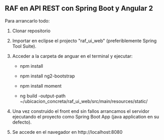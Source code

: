 RAF en API REST con Spring Boot y Angular 2
-------------------------------------------

Para arrancarlo todo: 

1) Clonar repositorio

2) Importar en eclipse el projecto "raf_ui_web" (preferiblemente Spring Tool Suite).

3) Acceder a la carpeta de anguar en el terminal y ejecutar:

    + npm install

    + npm install ng2-bootstrap

    + npm install moment
    
    + ng build -output-path ~/ubicacion_concreta/raf_ui_web/src/main/resources/static/

4) Una vez construido el front end sin fallos arrancamos el servidor ejecutando el 
    proyecto como Spring Boot App (java application en su defecto).

5) Se accede en el navegador en http://localhost:8080



